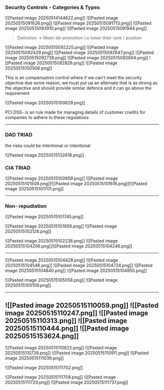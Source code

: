 
### Security Controls - Categories & Types

![[Pasted image 20250514144622.png]]
![[Pasted image 20250515091626.png]]
![[Pasted image 20250515091713.png]]
![[Pasted image 20250515093910.png]]
![[Pasted image 20250515091944.png]]
> Demotion -> Mean de-promotion  i.e lower their rank / position

![[Pasted image 20250515092225.png]]
![[Pasted image 20250515092429.png]]
![[Pasted image 20250515092647.png]]
![[Pasted image 20250515092739.png]]
![[Pasted image 20250515092804.png]]
![[Pasted image 20250515092826.png]]
![[Pasted image 20250515100506.png]]


This is an compensation control where if we can't meet the security objective due some reason, we must put up an alternate that is as strong as the objective and should provide similar defence and it can go above the requirement

![[Pasted image 20250515100629.png]]

PCI DSS- is an rule made for managing details of customer credits for companies to adhere to these regulations

---
### DAD TRIAD

the risks could be intentional or intentional 

![[Pasted image 20250515132618.png]]

###  CIA TRIAD

![[Pasted image 20250515100959.png]]
![[Pasted image 20250515101509.png]]![[Pasted image 20250515101616.png]]![[Pasted image 20250515101701.png]]

---
### Non- repudiation

![[Pasted image 20250515101745.png]]

![[Pasted image 20250515101959.png]]
![[Pasted image 20250515102128.png]]

![[Pasted image 20250515102238.png]]
 ![[Pasted image 20250515104206.png]]![[Pasted image 20250515104246.png]]
 
 ----
 ![[Pasted image 20250515104428.png]]
 ![[Pasted image 20250515104546.png]]
 ![[Pasted image 20250515104724.png]]
 ![[Pasted image 20250515104840.png]]
 ![[Pasted image 20250515104950.png]]

![[Pasted image 20250515105058.png]]
![[Pasted image 20250515105159.png]]


---

![[Pasted image 20250515110059.png]]
![[Pasted image 20250515110247.png]]
![[Pasted image 20250515110313.png]]
![[Pasted image 20250515110444.png]]
![[Pasted image 20250515153624.png]]
---
![[Pasted image 20250515110622.png]]
![[Pasted image 20250515110739.png]]
![[Pasted image 20250515110911.png]]
![[Pasted image 20250515111039.png]]

![[Pasted image 20250515111702.png]]

![[Pasted image 20250515111708.png]]
![[Pasted image 20250515111729.png]]
![[Pasted image 20250515111737.png]]
